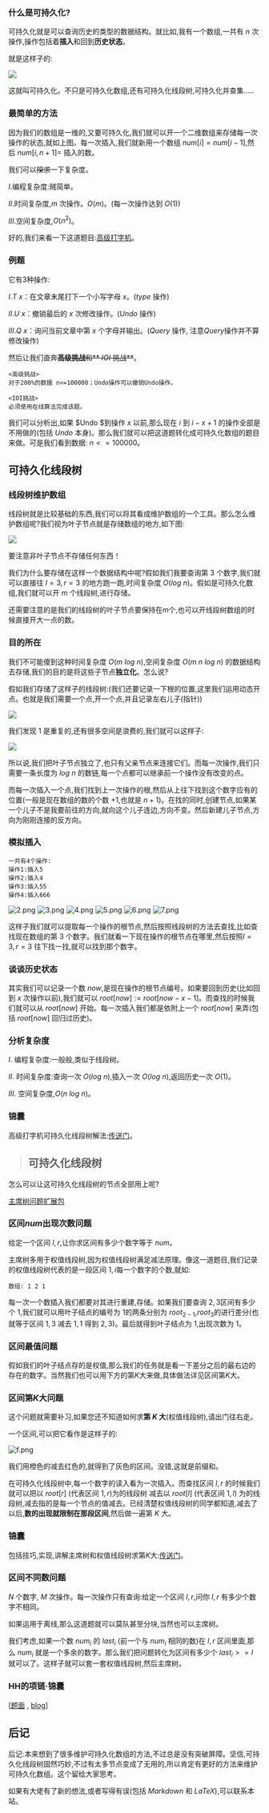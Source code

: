 ### 什么是可持久化?

可持久化就是可以查询历史的类型的数据结构。就比如,我有一个数组,一共有 $n$ 次操作,操作包括着**插入**和回到**历史状态**。

就是这样子的:

![](https://i.loli.net/2018/07/30/5b5e7a9b7f484.png)

这就叫可持久化。不只是可持久化数组,还有可持久化线段树,可持久化并查集.....

### 最简单的方法

因为我们的数组是一维的,又要可持久化,我们就可以开一个二维数组来存储每一次操作的状态,就如上图。每一次插入,我们就新用一个数组 $num[i]=num[i-1]$,然后 $num[i,n+1]=$ 插入的数。

我们可以~~探求~~一下复杂度。

$I.$编程复杂度:贼简单。

$II.$时间复杂度,$m$ 次操作。$O(m)$。(每一次操作达到 $O(1)$)

$III.$空间复杂度,$O(n^2)$。

好的,我们来看一下这道题目:[高级打字机](https://www.luogu.org/problemnew/show/P1383)。

### 例题

它有$3$种操作:

$I.T\ x$：在文章末尾打下一个小写字母 $x$。($type$ 操作)

$II.U\ x$：撤销最后的 $x$ 次修改操作。($Undo$ 操作)

$III.Q\ x$：询问当前文章中第 $x$ 个字母并输出。($Query$ 操作,
注意$Query$操作并不算修改操作)

然后让我们直奔~~**高级挑战**和** $IOI$ 挑战**~~。

```
<高级挑战>
对于200%的数据 n<=100000；Undo操作可以撤销Undo操作。

<IOI挑战>
必须使用在线算法完成该题。
```

我们可以分析出,如果 $Undo $到操作 $x$ 以前,那么现在 $i$ 到 $i-x+1$ 的操作全部是不用做的(包括 $Undo$ 本身)。那么我们就可以把这道题转化成可持久化数组的题目来做。可是我们看到数据: $n<=100000$。


## 可持久化线段树

### 线段树维护数组

线段树就是比较基础的东西,我们可以将其看成维护数组的一个工具。那么怎么维护数组呢?我们视为叶子节点就是存储数组的地方,如下图:

![](https://i.loli.net/2018/08/04/5b656787a18cc.png)

要注意非叶子节点不存储任何东西！

我们为什么要存储在这样一个数据结构中呢?假如我们我要查询第 $3$ 个数字,我们就可以直接往 $l=3,r=3$ 的地方跑一跑,时间复杂度 $O(log\ n)$。假如是可持久化数组,我们就可以开 $m$ 个线段树,进行存储。

还需要注意的是我们的线段树的叶子节点要保持在$m$个,也可以开线段树数组的时候直接开大一点的数。

### 目的所在

我们不可能傻到这种时间复杂度 $O(m\ log\ n)$,空间复杂度 $O(m\ n\ log\ n)$ 的数据结构去存储,我们的目的是将这些子节点**独立化**。怎么说?

假如我们存储了这样子的线段树:(我们还要记录一下根的位置,这里我们运用动态开点。也就是我们需要一个点,开一个点,并且记录左右儿子(指针))

![](https://i.loli.net/2018/08/04/5b6569ff2f6b5.png)

我们发现 $1$ 是重复的,还有很多空间是浪费的,我们就可以这样子:

![](https://i.loli.net/2018/08/04/5b656c4c60c5b.png)

所以说,我们把叶子节点独立了,也只有父亲节点来连接它们。而每一次操作,我们只需要一条长度为 $log\ n$ 的数链,每一个点都可以继承前一个操作没有改变的点。

而每一次插入一个点,我们找到上一次操作的根,然后从上往下找到这个数字应有的位置(一般是现在数组的数的个数 $+1$,也就是 $n+1$)。在找的同时,创建节点,如果某一个儿子不是我要前往的方向,就向这个儿子连边,方向不变。然后新建儿子节点,方向为刚刚连接的反方向。

### 模拟插入

```
一共有4个操作:
操作1:插入5
操作2:插入4
操作3:插入55
操作4:插入666
```

![2.png](https://i.loli.net/2018/08/04/5b6571ec857e2.png)
![3.png](https://i.loli.net/2018/08/04/5b6571ecb5568.png)
![4.png](https://i.loli.net/2018/08/04/5b6571ed49a1c.png)
![5.png](https://i.loli.net/2018/08/04/5b6571ed7e2f0.png)
![6.png](https://i.loli.net/2018/08/04/5b6571eda5ebb.png)
![7.png](https://i.loli.net/2018/08/04/5b65730b21019.png)

这样子我们就可以提取每一个操作的根节点,然后按照线段树的方法去查找,比如查找现在数组的第 $3$ 个数字。我们就看一下现在操作的根节点在哪里,然后按照$l=3,r=3$ 往下找一找,就可以找到那个数字。

### 谈谈历史状态

其实我们可以记录一个数 $now$,是现在操作的根节点编号。如果要回到历史(比如回到 $x$ 次操作以前),我们就可以 $root[now]:=root[now-x-1]$。而查找的时候我们就可以从 $root[now]$ 开始。每一次插入我们都是依附上一个 $root[now]$ 来弄(包括 $root[now]$ 回归过历史)。

### 分析复杂度

$I.$ 编程复杂度:一般般,类似于线段树。

$II.$ 时间复杂度:查询一次 $O(log\ n)$,插入一次 $O(log\ n)$,返回历史一次  $O(1)$。

$III.$ 空间复杂度,$O(n\ log\ n)$。

### 锦囊

高级打字机可持久化线段树解法:[传送门](https://www.luogu.org/blog/acking/solution-p1383)。

> ## 可持久化线段树

怎么可以让这可持久化线段树的节点全部用上呢?

[主席树问题扩展包](https://blog.csdn.net/eod_realize/article/details/74025175)

### 区间$num$出现次数问题

给定一个区间 $l,r$,让你求区间有多少个数字等于 $num$。

主席树多用于权值线段树,因为权值线段树满足减法原理。像这一道题目,我们记录的权值线段树代表的是一段区间 $1,i$每一个数字的个数,就如:

```
数组: 1 2 1
```

每一次一个数插入我们都要对其进行重建,存储。如果我们要查询 $2,3$区间有多少个 $1$,我们就可以用叶子结点的编号为 $1$的两条分别为 $root_{2-1}$,$root_3$的进行差分(也就等于区间 $1,3$ 减去 $1,1$ 得到 $2,3$)。最后就得到叶子结点为 $1$,出现次数为 $1$。

### 区间最值问题

假如我们的叶子结点存的是权值,那么我们的任务就是看一下差分之后的最右边的存在的数字。当然我们也可以用下方的第$K$大来做,具体做法详见区间第$K$大。

### 区间第$K$大问题

这个问题就需要补习,如果您还不知道如何求**第 $K$ 大**(权值线段树),请出门往右走。

一个区间,可以把它看作是这样子的:

![f.png](https://i.loli.net/2018/08/04/5b65791ba41e9.png)

我们用橙色的减去红色的,就得到了灰色的区间。没错,这就是前缀和。

在可持久化线段树中,每一个数字的读入看为一次插入。而查找区间 $l,r$ 的时候我们就可以把以 $root[r]$ (代表区间 $1,r$)为的线段树 减去以 $root[l]$ (代表区间 $1,l$) 为的线段树,减去指的是每一个节点的值减去。已经清楚权值线段树的同学都知道,减去了以后,**数的出现就限制在那段区间**,然后做一遍第 $K$ 大。

### 锦囊

包括技巧,实现,讲解主席树和权值线段树求第$K$大:[传送门](https://www.luogu.org/blog/acking/solution-p3834)。

### 区间不同数问题

$N$ 个数字, $M$ 次操作。每一次操作只有查询:给定一个区间 $l,r$,问你 $l,r$ 有多少个数字不相同。

如果运用于离线,那么这道题就可以莫队甚至分块,当然也可以主席树。

我们考虑,如果一个数 $num_i$ 的 $last_i$ (前一个与 $num_i$ 相同的数)在 $l,r$ 区间里面,那么 $num_i$ 就是一个多余的数字。那么我们把问题转化为区间有多少个 $last_i>=l$ 就可以了。这样子就可以套一套权值线段树,然后主席树。

### HH的项链·锦囊

[[题面](https://www.luogu.org/problemnew/show/P1972)
,
[blog](https://www.luogu.org/blog/acking/solution-p1972)]


## 后记

后记:本来想到了很多维护可持久化数组的方法,不过总是没有突破屏障。坚信,可持久化线段树固然巧妙,不过有太多节点变成了无用的,所以肯定有更好的方法来维护可持久化数组。这个留给大家思考。

如果有大佬有了新的想法,或者写得有误(包括 $Markdown$ 和 $LaTeX$),可以联系本站。





















